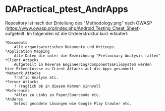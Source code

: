 # DAPractical_ptest_AndrApps

Repository ist nach der Einteilung des "Methodology.png" nach OWASP (https://www.owasp.org/index.php/Android_Testing_Cheat_Sheet) aufgeteilt.
Im folgenden ist die Ordnerstruktur kurz erläutert:

	*Documents
		Alle organisatorischen Dokumente und Writeups.
	*Application Mapping
		Alle Daten die unter die Bezeichnung "Preliminary Analysis fallen"
	*Client Attacks
		Aufgeteilt in Reverse Engineering/Components&FileSystem werden hier Erkenntnisse zu CLient Attacks auf die Apps gesammelt
	*Network Attacks
		Traffic Analyse etc.
	*Server Attacks
		? Fraglich ob in diesem Rahmen sinnvoll
	*References
		*Alles zu Links zu Paper/Sourceode etc.
	*Anderes
		Selbst gecodete Lösungen wie Google Play Crawler etc.
		
		
	
